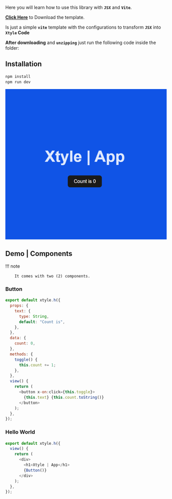 Here you will learn how to use this library with **`JSX`** and **`Vite`**.

[**Click Here**](https://github.com/hlop3z/xtyle/releases/download/jsx-template/xtyle-jsx.zip) to Download the template.

Is just a simple **`vite`** template with the configurations to transform **`JSX`** into **`Xtyle` Code**

**After downloading** and **`unzipping`** just run the following code inside the folder:

## Installation

```sh
npm install
npm run dev
```

![Xtyle App](demo.png)

## Demo | **Components**

!!! note

        It comes with two (2) components.

### Button

```js
export default xtyle.h({
  props: {
    text: {
      type: String,
      default: "Count is",
    },
  },
  data: {
    count: 0,
  },
  methods: {
    toggle() {
      this.count += 1;
    },
  },
  view() {
    return (
      <button x-on:click={this.toggle}>
        {this.text} {this.count.toString()}
      </button>
    );
  },
});
```

### Hello World

```js
export default xtyle.h({
  view() {
    return (
      <div>
        <h1>Xtyle | App</h1>
        {Button()}
      </div>
    );
  },
});
```
